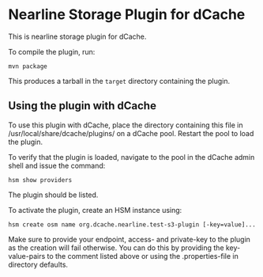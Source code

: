 Nearline Storage Plugin for dCache
==================================

This is nearline storage plugin for dCache.

To compile the plugin, run:

    mvn package

This produces a tarball in the `target` directory containing the plugin.

Using the plugin with dCache
----------------------------

To use this plugin with dCache, place the directory containing this
file in /usr/local/share/dcache/plugins/ on a dCache pool. Restart
the pool to load the plugin.

To verify that the plugin is loaded, navigate to the pool in the dCache admin
shell and issue the command:

    hsm show providers

The plugin should be listed.

To activate the plugin, create an HSM instance using:

    hsm create osm name org.dcache.nearline.test-s3-plugin [-key=value]...

Make sure to provide your endpoint, access- and private-key to the plugin as
the creation will fail otherwise. You can do this by providing the key-value-pairs
to the comment listed above or using the .properties-file in directory defaults.